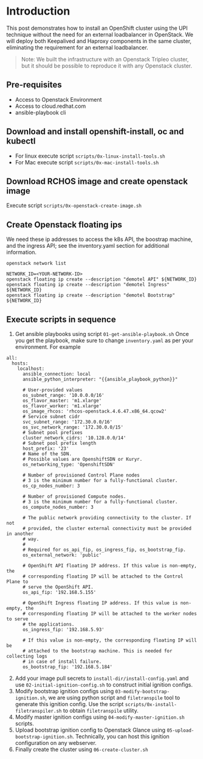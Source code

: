 # Introduction
This post demonstrates how to install an OpenShift cluster using the UPI technique without the need for an external loadbalancer in OpenStack. We will deploy both Keepalived and Haproxy components in the same cluster, eliminating the requirement for an external loadbalancer.

> Note: We built the infrastructure with an Openstack Tripleo cluster, but it should be possible to reproduce it with any Openstack cluster.

## Pre-requisites
- Access to Openstack Environment
- Access to cloud.redhat.com
- ansible-playbook cli

## Download and install openshift-install, oc and kubectl
- For linux execute script `scripts/0x-linux-install-tools.sh`
- For Mac execute script `scripts/0x-mac-install-tools.sh`

## Download RCHOS image and create openstack image
Execute script `scripts/0x-openstack-create-image.sh`

## Create Openstack floating ips
We need these ip addresses to access the k8s API, the boostrap machine, and the ingress API; see the inventory.yaml section for additional information.

```
openstack network list

NETWORK_ID=<YOUR-NETWORK-ID>
openstack floating ip create --description "demotel API" ${NETWORK_ID}
openstack floating ip create --description "demotel Ingress" ${NETWORK_ID}
openstack floating ip create --description "demotel Bootstrap" ${NETWORK_ID}
```

## Execute scripts in sequence

1. Get ansible playbooks using script `01-get-ansible-playbook.sh`
Once you get the playbook, make sure to change `inventory.yaml` as per your environment. For example
```
all:
  hosts:
    localhost:
      ansible_connection: local
      ansible_python_interpreter: "{{ansible_playbook_python}}"

      # User-provided values
      os_subnet_range: '10.0.0.0/16'
      os_flavor_master: 'm1.xlarge'
      os_flavor_worker: 'm1.xlarge'
      os_image_rhcos: 'rhcos-openstack.4.6.47.x86_64.qcow2'
      # Service subnet cidr
      svc_subnet_range: '172.30.0.0/16'
      os_svc_network_range: '172.30.0.0/15'
      # Subnet pool prefixes
      cluster_network_cidrs: '10.128.0.0/14'
      # Subnet pool prefix length
      host_prefix: '23'
      # Name of the SDN.
      # Possible values are OpenshiftSDN or Kuryr.
      os_networking_type: 'OpenshiftSDN'

      # Number of provisioned Control Plane nodes
      # 3 is the minimum number for a fully-functional cluster.
      os_cp_nodes_number: 3

      # Number of provisioned Compute nodes.
      # 3 is the minimum number for a fully-functional cluster.
      os_compute_nodes_number: 3

      # The public network providing connectivity to the cluster. If not
      # provided, the cluster external connectivity must be provided in another
      # way.
      #
      # Required for os_api_fip, os_ingress_fip, os_bootstrap_fip.
      os_external_network: 'public'

      # OpenShift API floating IP address. If this value is non-empty, the
      # corresponding floating IP will be attached to the Control Plane to
      # serve the OpenShift API.
      os_api_fip: '192.168.5.155'

      # OpenShift Ingress floating IP address. If this value is non-empty, the
      # corresponding floating IP will be attached to the worker nodes to serve
      # the applications.
      os_ingress_fip: '192.168.5.93'

      # If this value is non-empty, the corresponding floating IP will be
      # attached to the bootstrap machine. This is needed for collecting logs
      # in case of install failure.
      os_bootstrap_fip: '192.168.5.184'
```

2. Add your image pull secrets to `install-dir/install-config.yaml` and use `02-initial-ignition-config.sh` to construct initial ignition configs.
3. Modify bootstrap ignition configs using `03-modify-bootstrap-ignition.sh`, we are using python script and `filetranspile` tool to generate this ignition config. Use the script  `scripts/0x-install-filetranspiler.sh` to obtain `filetranspile` utility.
4. Modify master ignition configs using `04-modify-master-ignition.sh` scripts.
5. Upload bootstrap ignition config to Openstack Glance using `05-upload-bootstrap-ignition.sh`. Technically, you can host this ignition configuration on any webserver.
6. Finally create the cluster using `06-create-cluster.sh`